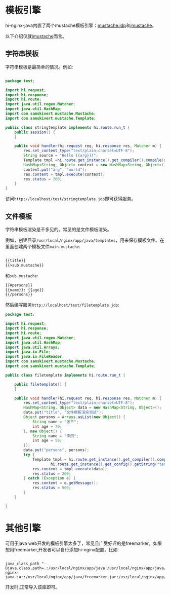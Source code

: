 # 模板引擎

hi-nginx-java内置了两个mustache模板引擎：[mustache.jdp](https://github.com/spullara/mustache.jdp)和[jmustache](http://github.com/samskivert/jmustache)。

以下介绍仅就[jmustache](http://github.com/samskivert/jmustache)而言。

## 字符串模板

字符串模板是最简单的情况。例如:

```java

package test;

import hi.request;
import hi.response;
import hi.route;
import java.util.regex.Matcher;
import java.util.HashMap;
import com.samskivert.mustache.Mustache;
import com.samskivert.mustache.Template;

public class stringtemplate implements hi.route.run_t {
    public session() {
    }

    public void handler(hi.request req, hi.response res, Matcher m) {
        res.set_content_type("text/plain;charset=UTF-8");
        String source = "Hello {{arg}}!";
        Template tmpl =hi.route.get_instance().get_compiler().compile(source);
        HashMap<String, Object> context = new HashMap<String, Object>();
        context.put("arg", "world");
        res.content = tmpl.execute(context);
        res.status = 200;
    }
}

```

访问`http://localhost/test/stringtemplate.jdp`即可获得服务。

## 文件模板

字符串模板渲染是不多见的。常见的是文件模板渲染。

例如，创建目录`/usr/local/nginx/app/java/templates`，用来保存模板文件。在里面创建两个模板文件`main.mustache`:
```txt

{{title}}
{{>sub.mustache}}

```
和`sub.mustache`:
```txt
{{#persons}}
{{name}}: {{age}}
{{/persons}}

```

然后编写服务`http://localhost/test/filetemplate.jdp`:

```java
package test;

import hi.request;
import hi.response;
import hi.route;
import java.util.regex.Matcher;
import java.util.HashMap;
import java.util.Arrays;
import java.io.File;
import java.io.FileReader;
import com.samskivert.mustache.Mustache;
import com.samskivert.mustache.Template;

public class filetemplate implements hi.route.run_t {

    public filetemplate() {
    }

    public void handler(hi.request req, hi.response res, Matcher m) {
        res.set_content_type("text/plain;charset=UTF-8");
        HashMap<String, Object> data = new HashMap<String, Object>();
        data.put("title", "文件模板渲染测试");
        Object persons = Arrays.asList(new Object() {
            String name = "张三";
            int age = 70;
        }, new Object() {
            String name = "李四";
            int age = 59;
        });
        data.put("persons", persons);
        try {
            Template tmpl = hi.route.get_instance().get_compiler().compile(new FileReader(
                    hi.route.get_instance().get_config().getString("template.directory") + "/main.mustache"));
            res.content = tmpl.execute(data);
            res.status = 200;
        } catch (Exception e) {
            res.content = e.getMessage();
            res.status = 500;
        }
    }

}

```

# 其他引擎
可用于java web开发的模板引擎太多了，常见且广受好评的是freemarker。如果想用freemarker,开发者可以自行添加hi-nginx配置，比如:

```nginx
    
java_class_path "-Djava.class.path=.:/usr/local/nginx/app/java:/usr/local/nginx/app/java/hi-nginx-java.jar:/usr/local/nginx/app/java/freemarker.jar:/usr/local/nginx/app/java/app.jar";

```
开发时,正常导入该库即可。